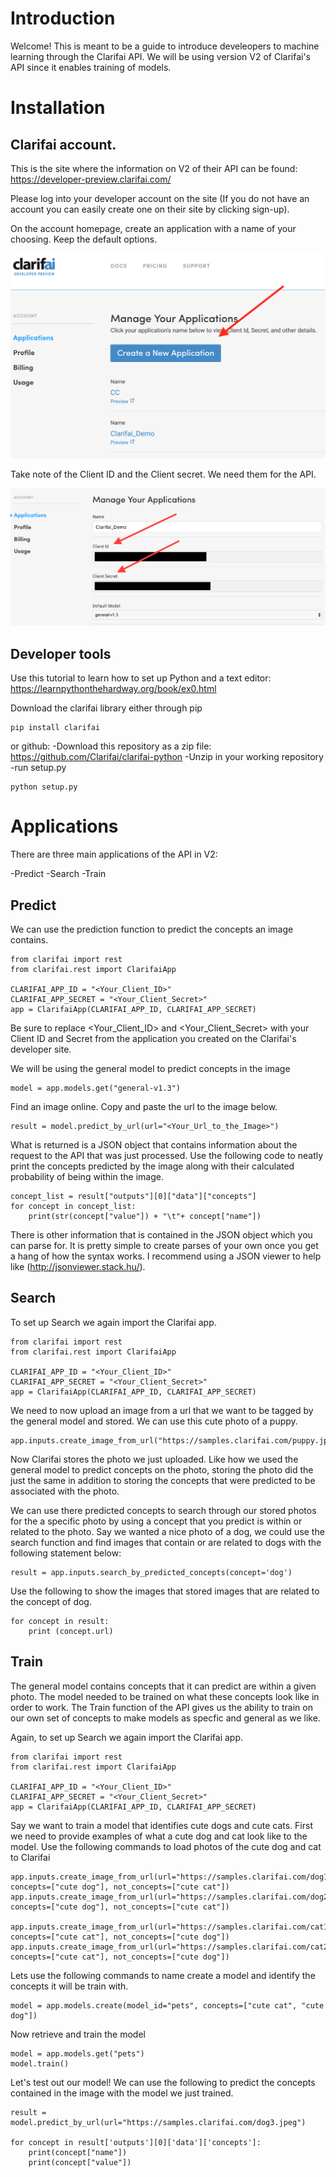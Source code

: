 # Introduction

Welcome! This is meant to be a guide to introduce develeopers to machine learning through the Clarifai API. We will be using version V2 of Clarifai's API since it enables training of models.

# Installation

## Clarifai account. 

This is the site where the information on V2 of their API can be found: https://developer-preview.clarifai.com/

Please log into your developer account on the site (If you do not have an account you can easily create one on their site by clicking sign-up).

On the account homepage, create an application with a name of your choosing. Keep the default options.

![Alt text](/Images/Create_New_Application.png)

Take note of the Client ID and the Client secret. We need them for the API.

![Alt text](/Images/Client_Info.png)

## Developer tools

Use this tutorial to learn how to set up Python and a text editor: https://learnpythonthehardway.org/book/ex0.html

Download the clarifai library either through pip

```
pip install clarifai
```
or github:
-Download this repository as a zip file: https://github.com/Clarifai/clarifai-python
-Unzip in your working repository
-run setup.py
```
python setup.py
```
# Applications

There are three main applications of the API in V2:

-Predict
-Search
-Train

## Predict

We can use the prediction function to predict the concepts an image contains.
```
from clarifai import rest
from clarifai.rest import ClarifaiApp

CLARIFAI_APP_ID = "<Your_Client_ID>"
CLARIFAI_APP_SECRET = "<Your_Client_Secret>"
app = ClarifaiApp(CLARIFAI_APP_ID, CLARIFAI_APP_SECRET)
```
Be sure to replace <Your_Client_ID> and <Your_Client_Secret> with your Client ID and Secret from the application you created on the Clarifai's developer site.


We will be using the general model to predict concepts in the image

```
model = app.models.get("general-v1.3")
```
Find an image online. Copy and paste the url to the image below. 
```
result = model.predict_by_url(url="<Your_Url_to_the_Image>")
```
What is returned is a JSON object that contains information about the request to the API that was just processed. Use the following code to neatly print the concepts predicted by the image along with their calculated probability of being within the image.
```
concept_list = result["outputs"][0]["data"]["concepts"]
for concept in concept_list:
    print(str(concept["value"]) + "\t"+ concept["name"])
```
There is other information that is contained in the JSON object which you can parse for. It is pretty simple to create parses of your own once you get a hang of how the syntax works. I recommend using a JSON viewer to help like (http://jsonviewer.stack.hu/). 

## Search

To set up Search we again import the Clarifai app.
```
from clarifai import rest
from clarifai.rest import ClarifaiApp

CLARIFAI_APP_ID = "<Your_Client_ID>"
CLARIFAI_APP_SECRET = "<Your_Client_Secret>"
app = ClarifaiApp(CLARIFAI_APP_ID, CLARIFAI_APP_SECRET)
```

We need to now upload an image from a url that we want to be tagged by the general model and stored. We can use this cute photo of a puppy.
```
app.inputs.create_image_from_url("https://samples.clarifai.com/puppy.jpeg")
```
Now Clarifai stores the photo we just uploaded. Like how we used the general model to predict concepts on the photo, storing the photo did the just the same in addition to storing the concepts that were predicted to be associated with the photo.


We can use there predicted concepts to search through our stored photos for the a specific photo by using a concept that you predict is within or related to the photo. Say we wanted a nice photo of a dog, we could use the search function and find images that contain or are related to dogs with the following statement below:
```
result = app.inputs.search_by_predicted_concepts(concept='dog')
```

Use the following to show the images that stored images that are related to the concept of dog.
```
for concept in result:
    print (concept.url)
```
## Train

The general model contains concepts that it can predict are within a given photo. The model needed to be trained on what these concepts look like in order to work. The Train function of the API gives us the ability to train on our own set of concepts to make models as specfic and general as we like.

Again, to set up Search we again import the Clarifai app.
```
from clarifai import rest
from clarifai.rest import ClarifaiApp

CLARIFAI_APP_ID = "<Your_Client_ID>"
CLARIFAI_APP_SECRET = "<Your_Client_Secret>"
app = ClarifaiApp(CLARIFAI_APP_ID, CLARIFAI_APP_SECRET)
```
Say we want to train a model that identifies cute dogs and cute cats. First we need to provide examples of what a cute dog and cat look like to the model. Use the following commands to load photos of the cute dog and cat to Clarifai

```
app.inputs.create_image_from_url(url="https://samples.clarifai.com/dog1.jpeg", concepts=["cute dog"], not_concepts=["cute cat"])
app.inputs.create_image_from_url(url="https://samples.clarifai.com/dog2.jpeg", concepts=["cute dog"], not_concepts=["cute cat"])

app.inputs.create_image_from_url(url="https://samples.clarifai.com/cat1.jpeg", concepts=["cute cat"], not_concepts=["cute dog"])
app.inputs.create_image_from_url(url="https://samples.clarifai.com/cat2.jpeg", concepts=["cute cat"], not_concepts=["cute dog"])
```

Lets use the following commands to name create a model and identify the concepts it will be train with.
```
model = app.models.create(model_id="pets", concepts=["cute cat", "cute dog"])
```
Now retrieve and train the model
```
model = app.models.get("pets")
model.train()
```

Let's test out our model! We can use the following to predict the concepts contained in the image with the model we just trained.
```
result = model.predict_by_url(url="https://samples.clarifai.com/dog3.jpeg")

for concept in result['outputs'][0]['data']['concepts']:
    print(concept["name"])
    print(concept["value"])
```






